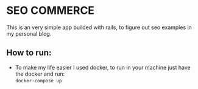 # SEO COMMERCE

This is an very simple app builded with rails, to figure out seo examples in my personal blog.

## How to run:
- To make my life easier I used docker, to run in your machine just have the docker and run:  
  `docker-compose up`
